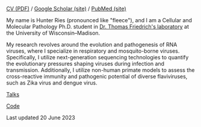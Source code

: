 [CV (PDF)](https://rieshunter.github.io/CV/CV.pdf) / [Google Scholar (site)](https://scholar.google.com/citations?user=4QvLQg4AAAAJ&hl=en&oi=ao) / [PubMed (site)](https://pubmed.ncbi.nlm.nih.gov/?term=Ries+Hunter+J)

My name is Hunter Ries (pronounced like "fleece"), and I am a Cellular and Molecular Pathology Ph.D. student in [Dr. Thomas Friedrich's laboratory](https://friedrichlab.vetmed.wisc.edu/) at the University of Wisconsin–Madison.

My research revolves around the evolution and pathogenesis of RNA viruses, where I specialize in respiratory and mosquito-borne viruses. Specifically, I utilize next-generation sequencing technologies to quantify the evolutionary pressures shaping viruses during infection and transmission. Additionally, I utilize non-human primate models to assess the cross-reactive immunity and pathogenic potential of diverse flaviviruses, such as Zika virus and dengue virus. 

[Talks](https://rieshunter.github.io/Talks/Talks.html)

[Code](https://rieshunter.github.io/Code/Code.html)


Last updated 20 June 2023
